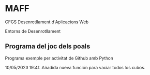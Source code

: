 # MAFF

CFGS Desenrotllament d'Aplicacions Web

Entorns de Desenrotllament

## Programa del joc dels poals

Programa exemple per activitat de Github amb Python

10/05/2023 19:41: Añadida nueva función para vaciar todos los cubos.
